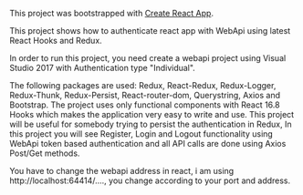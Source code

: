 This project was bootstrapped with [Create React App](https://github.com/facebook/create-react-app).

This project shows how to authenticate react app with WebApi using latest React Hooks and Redux.

In order to run this project, you need create a webapi project using Visual Studio 2017 with Authentication type "Individual".

The following packages are used: Redux, React-Redux, Redux-Logger, Redux-Thunk, Redux-Persist, React-router-dom, Querystring, Axios and Bootstrap. The project uses only functional components with React 16.8 Hooks which makes the application very easy to write and use. This project will be useful for somebody trying to persist the authentication in Redux, In this project you will see Register, Login and Logout functionality using WebApi token based authentication and all API calls are done using Axios Post/Get methods.

You have to change the webapi address in react, i am using http://localhost:64414/...., you change according to your port and address.


